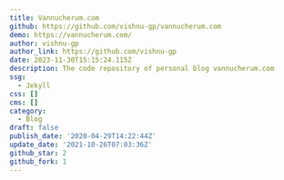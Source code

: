 ```yaml
---
title: Vannucherum.com
github: https://github.com/vishnu-gp/vannucherum.com
demo: https://vannucherum.com/
author: vishnu-gp
author_link: https://github.com/vishnu-gp
date: 2023-11-30T15:15:24.115Z
description: The code repository of personal blog vannucherum.com
ssg:
  - Jekyll
css: []
cms: []
category:
  - Blog
draft: false
publish_date: '2020-04-29T14:22:44Z'
update_date: '2021-10-26T07:03:36Z'
github_star: 2
github_fork: 1
---
```

